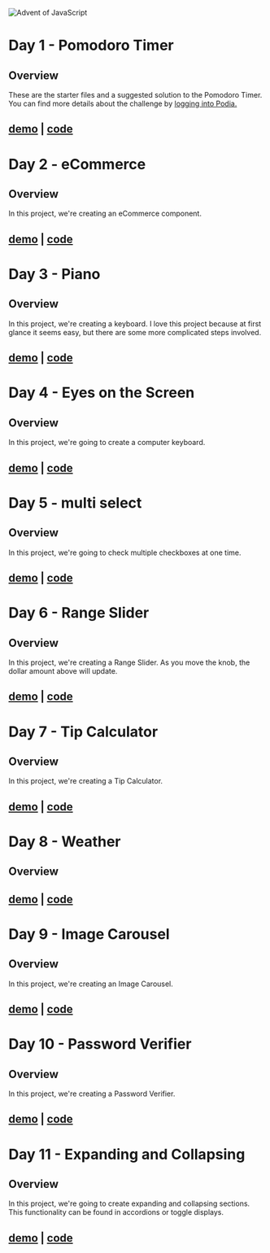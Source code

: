 ![Advent of JavaScript](https://adventofjavascript.s3.us-east-1.amazonaws.com/2021/advent-of-js-gumroad-cover.png)

# Day 1 - Pomodoro Timer

## Overview

These are the starter files and a suggested solution to the Pomodoro Timer.
You can find more details about the challenge by [logging into Podia.](https://store.selfteach.me/login)

## [demo](https://nmanikiran.github.io/adventofjs/pomodoroTimer) | [code](https://github.com/nmanikiran/adventofjs/tree/master/pomodoroTimer)

# Day 2 - eCommerce

## Overview

In this project, we're creating an eCommerce component.

## [demo](https://nmanikiran.github.io/adventofjs/cart) | [code](https://github.com/nmanikiran/adventofjs/tree/master/cart)

# Day 3 - Piano

## Overview

In this project, we're creating a keyboard. I love this project because at first glance it seems easy, but there are some more complicated steps involved.

## [demo](https://nmanikiran.github.io/adventofjs/piano) | [code](https://github.com/nmanikiran/adventofjs/tree/master/piano)

# Day 4 - Eyes on the Screen

## Overview

In this project, we're going to create a computer keyboard.

## [demo](https://nmanikiran.github.io/adventofjs/eyesOnTheScreen) | [code](https://github.com/nmanikiran/adventofjs/tree/master/eyesOnTheScreen)

# Day 5 - multi select

## Overview

In this project, we're going to check multiple checkboxes at one time.

## [demo](https://nmanikiran.github.io/adventofjs/multiSelect) | [code](https://github.com/nmanikiran/adventofjs/tree/master/multiSelect)

# Day 6 - Range Slider

## Overview

In this project, we're creating a Range Slider. As you move the knob, the dollar amount above will update.

## [demo](https://nmanikiran.github.io/adventofjs/rangeSlider) | [code](https://github.com/nmanikiran/adventofjs/tree/master/rangeSlider)

# Day 7 - Tip Calculator

## Overview

In this project, we're creating a Tip Calculator.

## [demo](https://nmanikiran.github.io/adventofjs/tipCalculator) | [code](https://github.com/nmanikiran/adventofjs/tree/master/tipCalculator)

# Day 8 - Weather

## Overview

## [demo](https://nmanikiran.github.io/adventofjs/weather) | [code](https://github.com/nmanikiran/adventofjs/tree/master/weather)

# Day 9 - Image Carousel

## Overview

In this project, we're creating an Image Carousel.

## [demo](https://nmanikiran.github.io/adventofjs/carousel) | [code](https://github.com/nmanikiran/adventofjs/tree/master/carousel)

# Day 10 - Password Verifier

## Overview

In this project, we're creating a Password Verifier.

## [demo](https://nmanikiran.github.io/adventofjs/digitCode) | [code](https://github.com/nmanikiran/adventofjs/tree/master/digitCode)

# Day 11 - Expanding and Collapsing

## Overview

In this project, we're going to create expanding and collapsing sections. This functionality can be found in accordions or toggle displays.

## [demo](https://nmanikiran.github.io/adventofjs/toogle) | [code](https://github.com/nmanikiran/adventofjs/tree/master/toogle)
